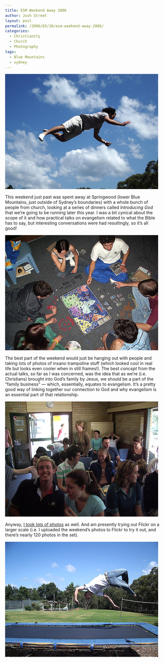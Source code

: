 ```yaml
---
title: ESM Weekend Away 2006
author: Josh Street
layout: post
permalink: /2006/03/20/esm-weekend-away-2006/
categories:
  - Christianity
  - Church
  - Photography
tags:
  - Blue Mountains
  - sydney
---
```

<p><a href="http://flickr.com/photos/joahua/114929433/in/set-72057594085894389/"><img src="/blog/wp-content/2006/03/114929433_57afdea462.jpg" alt="" /></a></p>
<p>This weekend just past was spent away at Springwood (lower Blue Mountains, just outside of Sydney&#8217;s boundaries) with a whole bunch of people from church, looking at a series of dinners called <em>Introducing God</em> that we&#8217;re going to be running later this year. I was a bit cynical about the scope of it and how practical talks on evangelism related to what the Bible has to say, but interesting conversations were had resultingly, so it&#8217;s all good!</p>
<p><a href="http://flickr.com/photos/joahua/114916171/in/set-72057594085894389/"><img src="/blog/wp-content/2006/03/114916171_2584bb12fb.jpg" alt="" /></a></p>
<p>The best part of the weekend would just be hanging out with people and taking lots of photos of insano trampoline stuff (which looked cool in real life but looks even cooler when in still frames!). The best <em>concept</em> from the actual talks, so far as I was concerned, was the idea that as we&#8217;re (i.e. Christians) brought into God&#8217;s family by Jesus, we should be a part of the &#8220;family business&#8221; &#8212; which, essentially, equates to evangelism. It&#8217;s a pretty good way of linking together our connection to God and why evangelism is an essential part of that relationship.</p>
<p><a href="http://flickr.com/photos/joahua/114923189/in/set-72057594085894389/"><img src="/blog/wp-content/2006/03/114923189_77d2fc5b7f.jpg" alt="" /></a></p>
<p>Anyway, <a href="http://flickr.com/photos/joahua/sets/72057594085894389/">I took lots of photos</a> as well. And am presently trying out Flickr on a larger scale (i.e. I uploaded the weekend&#8217;s photos to Flickr to try it out, and there&#8217;s nearly 120 photos in the set).</p>
<p><a href="http://flickr.com/photos/joahua/114924650/in/set-72057594085894389/"><img src="/blog/wp-content/2006/03/114924650_73c5e3cc05.jpg" alt="" /></a></p>
